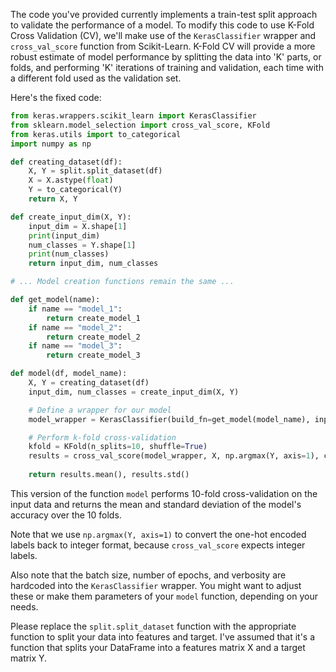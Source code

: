 
The code you've provided currently implements a train-test split approach to validate the performance of a model. To modify this code to use K-Fold Cross Validation (CV), we'll make use of the `KerasClassifier` wrapper and `cross_val_score` function from Scikit-Learn. K-Fold CV will provide a more robust estimate of model performance by splitting the data into 'K' parts, or folds, and performing 'K' iterations of training and validation, each time with a different fold used as the validation set.

Here's the fixed code:

```python
from keras.wrappers.scikit_learn import KerasClassifier
from sklearn.model_selection import cross_val_score, KFold
from keras.utils import to_categorical
import numpy as np

def creating_dataset(df):
    X, Y = split.split_dataset(df)
    X = X.astype(float)
    Y = to_categorical(Y)
    return X, Y

def create_input_dim(X, Y):
    input_dim = X.shape[1]
    print(input_dim)
    num_classes = Y.shape[1]
    print(num_classes)
    return input_dim, num_classes

# ... Model creation functions remain the same ...

def get_model(name):
    if name == "model_1":
        return create_model_1
    if name == "model_2":
        return create_model_2
    if name == "model_3":
        return create_model_3

def model(df, model_name):
    X, Y = creating_dataset(df)
    input_dim, num_classes = create_input_dim(X, Y)

    # Define a wrapper for our model
    model_wrapper = KerasClassifier(build_fn=get_model(model_name), input_dim=input_dim, num_classes=num_classes, epochs=10, batch_size=128, verbose=1)

    # Perform k-fold cross-validation
    kfold = KFold(n_splits=10, shuffle=True)
    results = cross_val_score(model_wrapper, X, np.argmax(Y, axis=1), cv=kfold)
    
    return results.mean(), results.std()
```

This version of the function `model` performs 10-fold cross-validation on the input data and returns the mean and standard deviation of the model's accuracy over the 10 folds.

Note that we use `np.argmax(Y, axis=1)` to convert the one-hot encoded labels back to integer format, because `cross_val_score` expects integer labels.

Also note that the batch size, number of epochs, and verbosity are hardcoded into the `KerasClassifier` wrapper. You might want to adjust these or make them parameters of your `model` function, depending on your needs.

Please replace the `split.split_dataset` function with the appropriate function to split your data into features and target. I've assumed that it's a function that splits your DataFrame into a features matrix X and a target matrix Y.
